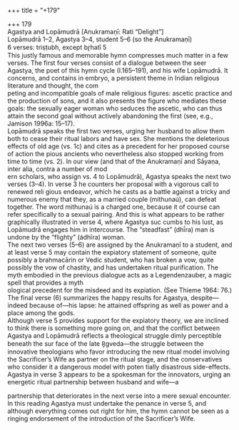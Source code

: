 +++
title = "+179"

+++
179  
Agastya and Lopāmudrā [Anukramaṇī: Rati “Delight”]  
Lopāmudrā 1–2, Agastya 3–4, student 5–6 (so the Anukramaṇī)  
6 verses: triṣṭubh, except br̥hatī 5  
This justly famous and memorable hymn compresses much matter in a few verses.  The first four verses consist of a dialogue between the seer Agastya, the poet of  this hymn cycle (I.165–191), and his wife Lopāmudrā. It concerns, and contains  in embryo, a persistent theme in Indian religious literature and thought, the com  
peting and incompatible goals of male religious figures: ascetic practice and the  production of sons, and it also presents the figure who mediates these goals: the  sexually eager woman who seduces the ascetic, who can thus attain the second goal  without actively abandoning the first (see, e.g., Jamison 1996a: 15–17).  
Lopāmudrā speaks the first two verses, urging her husband to allow them both  to cease their ritual labors and have sex. She mentions the deleterious effects of old  age (vs. 1c) and cites as a precedent for her proposed course of action the pious  ancients who nevertheless also stopped working from time to time (vs. 2). In our  view (and that of the Anukramaṇī and Sāyaṇa, inter alia, contra a number of mod  
ern scholars, who assign vs. 4 to Lopāmudrā), Agastya speaks the next two verses  (3–4). In verse 3 he counters her proposal with a vigorous call to renewed reli gious endeavor, which he casts as a battle against a tricky and numerous enemy that  they, as a married couple (mithunaú), can defeat together. The word mithunaú is a  charged one, because it of course can refer specifically to a sexual pairing. And this  is what appears to be rather graphically illustrated in verse 4, where Agastya suc cumbs to his lust, as Lopāmudrā engages him in intercourse. The “steadfast” (dhī́ra)  man is undone by the “flighty” (ádhīra) woman.  
The next two verses (5–6) are assigned by the Anukramaṇī to a student, and  at least verse 5 may contain the expiatory statement of someone, quite possibly  a brahmacārin or Vedic student, who has broken a vow, quite possibly the vow  of chastity, and has undertaken ritual purification. The myth embodied in the  previous dialogue acts as a Legendenzauber, a magic spell that provides a myth  
ological precedent for the misdeed and its expiation. (See Thieme 1964:  76.)  The final verse (6) summarizes the happy results for Agastya, despite—indeed  because of—his lapse: he attained offspring as well as power and a place among  the gods.  
Although verse 5 provides support for the expiatory theory, we are inclined to  think there is something more going on, and that the conflict between Agastya  and Lopāmudrā reflects a theological struggle dimly perceptible beneath the sur face of the late R̥gveda—the struggle between the innovative theologians who favor  introducing the new ritual model involving the Sacrificer’s Wife as partner on the  ritual stage, and the conservatives who consider it a dangerous model with poten tially disastrous side-effects. Agastya in verse 3 appears to be a spokesman for the  innovators, urging an energetic ritual partnership between husband and wife—a  

partnership that deteriorates in the next verse into a mere sexual encounter. In this  reading Agastya must undertake the penance in verse 5, and although everything  comes out right for him, the hymn cannot be seen as a ringing endorsement of the  introduction of the Sacrificer’s Wife.  